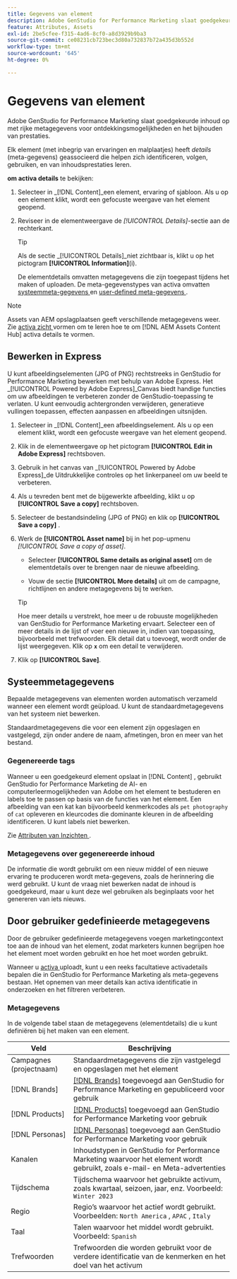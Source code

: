 ```yaml
---
title: Gegevens van element
description: Adobe GenStudio for Performance Marketing slaat goedgekeurde inhoud op met rijke metagegevens voor zoekbaarheid en het bijhouden van prestaties.
feature: Attributes, Assets
exl-id: 2be5cfee-f315-4ad6-8cf0-a8d3929b9ba3
source-git-commit: ce08231cb723bec3d80a732837b72a435d3b552d
workflow-type: tm+mt
source-wordcount: '645'
ht-degree: 0%

---
```


# Gegevens van element

Adobe GenStudio for Performance Marketing slaat goedgekeurde inhoud op met rijke metagegevens voor ontdekkingsmogelijkheden en het bijhouden van prestaties.

Elk element (met inbegrip van ervaringen en malplaatjes) heeft _details_ (meta-gegevens) geassocieerd die helpen zich identificeren, volgen, gebruiken, en van inhoudsprestaties leren.

**om activa details** te bekijken:

1. Selecteer in _[!DNL Content]_een element, ervaring of sjabloon. Als u op een element klikt, wordt een gefocuste weergave van het element geopend.

1. Reviseer in de elementweergave de _[!UICONTROL Details]_-sectie aan de rechterkant.

   >[!TIP]
   >
   >Als de sectie _[!UICONTROL Details]_niet zichtbaar is, klikt u op het pictogram **[!UICONTROL Information]**(i).

   De elementdetails omvatten metagegevens die zijn toegepast tijdens het maken of uploaden. De meta-gegevenstypes van activa omvatten [ systeemmeta-gegevens ](#system-metadata) en [ user-defined meta-gegevens ](#user-defined-metadata).

>[!NOTE]
>
>Assets van AEM opslagplaatsen geeft verschillende metagegevens weer. Zie [ activa zicht ](connect-aem-repo.md#step-4-configure-asset-visibility) vormen om te leren hoe te om [!DNL AEM Assets Content Hub] activa details te vormen.

## Bewerken in Express

U kunt afbeeldingselementen (JPG of PNG) rechtstreeks in GenStudio for Performance Marketing bewerken met behulp van Adobe Express. Het _[!UICONTROL Powered by Adobe Express]_Canvas biedt handige functies om uw afbeeldingen te verbeteren zonder de GenStudio-toepassing te verlaten. U kunt eenvoudig achtergronden verwijderen, generatieve vullingen toepassen, effecten aanpassen en afbeeldingen uitsnijden.

1. Selecteer in _[!DNL Content]_een afbeeldingselement. Als u op een element klikt, wordt een gefocuste weergave van het element geopend.

1. Klik in de elementweergave op het pictogram **[!UICONTROL Edit in Adobe Express]** rechtsboven.

1. Gebruik in het canvas van _[!UICONTROL Powered by Adobe Express]_de Uitdrukkelijke controles op het linkerpaneel om uw beeld te verbeteren.

1. Als u tevreden bent met de bijgewerkte afbeelding, klikt u op **[!UICONTROL Save a copy]** rechtsboven.

1. Selecteer de bestandsindeling (JPG of PNG) en klik op **[!UICONTROL Save a copy]** .

1. Werk de **[!UICONTROL Asset name]** bij in het pop-upmenu _[!UICONTROL Save a copy of asset]_.

   - Selecteer **[!UICONTROL Same details as original asset]** om de elementdetails over te brengen naar de nieuwe afbeelding.

   - Vouw de sectie **[!UICONTROL More details]** uit om de campagne, richtlijnen en andere metagegevens bij te werken.

   >[!TIP]
   >
   >Hoe meer details u verstrekt, hoe meer u de robuuste mogelijkheden van GenStudio for Performance Marketing ervaart. Selecteer een of meer details in de lijst of voer een nieuwe in, indien van toepassing, bijvoorbeeld met trefwoorden. Elk detail dat u toevoegt, wordt onder de lijst weergegeven. Klik op **`x`** om een detail te verwijderen.

1. Klik op **[!UICONTROL Save]**.

## Systeemmetagegevens

Bepaalde metagegevens van elementen worden automatisch verzameld wanneer een element wordt geüpload. U kunt de standaardmetagegevens van het systeem niet bewerken.

Standaardmetagegevens die voor een element zijn opgeslagen en vastgelegd, zijn onder andere de naam, afmetingen, bron en meer van het bestand.

### Gegenereerde tags

Wanneer u een goedgekeurd element opslaat in [!DNL Content] , gebruikt GenStudio for Performance Marketing de AI- en computerleermogelijkheden van Adobe om het element te bestuderen en labels toe te passen op basis van de functies van het element. Een afbeelding van een kat kan bijvoorbeeld kenmerkcodes als `pet photography` of `cat` opleveren en kleurcodes die dominante kleuren in de afbeelding identificeren. U kunt labels niet bewerken.

Zie [ Attributen van Inzichten ](/help/user-guide/insights/attributes.md).

### Metagegevens over gegenereerde inhoud

De informatie die wordt gebruikt om een nieuw middel of een nieuwe ervaring te produceren wordt meta-gegevens, zoals de herinnering die werd gebruikt. U kunt de vraag niet bewerken nadat de inhoud is goedgekeurd, maar u kunt deze wel gebruiken als beginplaats voor het genereren van iets nieuws.

## Door gebruiker gedefinieerde metagegevens

Door de gebruiker gedefinieerde metagegevens voegen marketingcontext toe aan de inhoud van het element, zodat marketers kunnen begrijpen hoe het element moet worden gebruikt en hoe het moet worden gebruikt.

Wanneer u [ activa ](/help/user-guide/content/manage-assets.md#add-assets) uploadt, kunt u een reeks facultatieve activadetails bepalen die in GenStudio for Performance Marketing als meta-gegevens bestaan. Het opnemen van meer details kan activa identificatie in onderzoeken en het filtreren verbeteren.

### Metagegevens

In de volgende tabel staan de metagegevens (elementdetails) die u kunt definiëren bij het maken van een element.

| Veld | Beschrijving |
| ------------- | ----------- |
| Campagnes (projectnaam) | Standaardmetagegevens die zijn vastgelegd en opgeslagen met het element |
| [!DNL Brands] | [[!DNL Brands]](/help/user-guide/guidelines/brands.md) toegevoegd aan GenStudio for Performance Marketing en gepubliceerd voor gebruik |
| [!DNL Products] | [[!DNL Products]](/help/user-guide/guidelines/products.md) toegevoegd aan GenStudio for Performance Marketing voor gebruik |
| [!DNL Personas] | [[!DNL Personas]](/help/user-guide/guidelines/personas.md) toegevoegd aan GenStudio for Performance Marketing voor gebruik |
| Kanalen | Inhoudstypen in GenStudio for Performance Marketing waarvoor het element wordt gebruikt, zoals e-mail- en Meta-advertenties |
| Tijdschema | Tijdschema waarvoor het gebruikte activum, zoals kwartaal, seizoen, jaar, enz. Voorbeeld: `Winter 2023` |
| Regio | Regio’s waarvoor het actief wordt gebruikt. Voorbeelden: `North America` , `APAC` , `Italy` |
| Taal | Talen waarvoor het middel wordt gebruikt. Voorbeeld: `Spanish` |
| Trefwoorden | Trefwoorden die worden gebruikt voor de verdere identificatie van de kenmerken en het doel van het activum |

<!-- ## History

Expand the _[!UICONTROL History]_ section to view a timeline of approvals and activity.

list other activity, show screenshot?
-->
